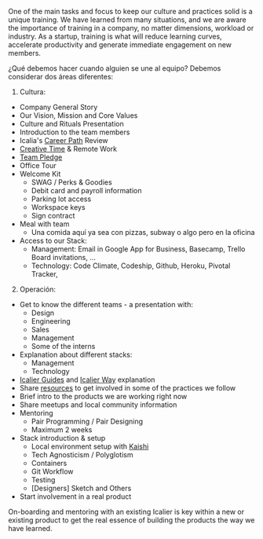 One of the main tasks and focus to keep our culture and practices solid is a unique training. We have learned from many situations, and we are aware the importance of training in a company, no matter dimensions, workload or industry. As a startup, training is what will reduce learning curves, accelerate productivity and generate immediate engagement on new members.

¿Qué debemos hacer cuando alguien se une al equipo? Debemos considerar dos áreas diferentes:

1. Cultura:
  * Company General Story
  * Our Vision, Mission and Core Values
  * Culture and Rituals Presentation
  * Introduction to the team members
  * Icalia's [Career Path](https://docs.google.com/document/d/1-iYlopKimMwUhAj_8ZM0wa-VWiT7qkcT9P_-JdPHXKY/edit) Review
  * [Creative Time](https://docs.google.com/document/d/1xQO1ribhPVvlLJT9bzpq5FjHyV-0HjJCGdLPiea8uAM/edit) & Remote Work
  * [Team Pledge](https://drive.google.com/file/d/0B0xBLypwwoZAX3E2UXZHZW9YdzQ2dVptSjQ0SmpWRGN0Ym1F/view?usp=sharing)
  * Office Tour
  * Welcome Kit
      * SWAG / Perks & Goodies
      * Debit card and payroll information
      * Parking lot access
      * Workspace keys
      * Sign contract
  * Meal with team
      * Una comida aquí ya sea con pizzas, subway o algo pero en la oficina
  * Access to our Stack:
      * Management: Email in Google App for Business, Basecamp, Trello Board invitations, ...
      * Technology: Code Climate, Codeship, Github, Heroku, Pivotal Tracker,

2. Operación:
  * Get to know the different teams - a presentation with:
      * Design
      * Engineering
      * Sales
      * Management
      * Some of the interns
  * Explanation about different stacks:
      * Management
      * Technology
  * [Icalier Guides](https://github.com/icalialabs/guides) and [Icalier Way](https://drive.google.com/open?id=0B0xBLypwwoZARzQxTDRteGloRk0) explanation
  * Share [resources](https://docs.google.com/document/d/1KixLW5wYVYHEHWUknnprVIud6tslD8vw-jwA41eI-40/edit) to get involved in some of the practices we follow
  * Brief intro to the products we are working right now
  * Share meetups and local community information
  * Mentoring
    * Pair Programming / Pair Designing
    * Maximum 2 weeks
  * Stack introduction & setup
      * Local environment setup with [Kaishi](http://icalialabs.github.io/kaishi/)
      * Tech Agnosticism / Polyglotism
      * Containers
      * Git Workflow
      * Testing
      * [Designers] Sketch and Others
  * Start involvement in a real product


On-boarding and mentoring with an existing Icalier is key within a new or existing product to get the real essence of building the products the way we have learned.

